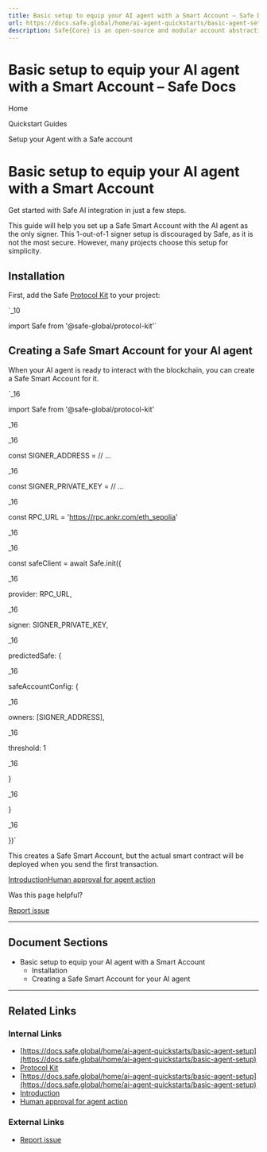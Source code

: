 ```yaml
---
title: Basic setup to equip your AI agent with a Smart Account – Safe Docs
url: https://docs.safe.global/home/ai-agent-quickstarts/basic-agent-setup
description: Safe{Core} is an open-source and modular account abstraction stack. Learn about its features and how to use it.
---
```


# Basic setup to equip your AI agent with a Smart Account – Safe Docs

Home

Quickstart Guides

Setup your Agent with a Safe account

# Basic setup to equip your AI agent with a Smart Account

Get started with Safe AI integration in just a few steps.

This guide will help you set up a Safe Smart Account with the AI agent as the only signer.
This 1-out-of-1 signer setup is discouraged by Safe, as it is not the most secure.
However, many projects choose this setup for simplicity.

## Installation

First, add the Safe [Protocol Kit](/sdk/protocol-kit) to your project:

`_10

import Safe from '@safe-global/protocol-kit'`

## Creating a Safe Smart Account for your AI agent

When your AI agent is ready to interact with the blockchain, you can create a Safe Smart Account for it.

`_16

import Safe from '@safe-global/protocol-kit'

_16

_16

const SIGNER_ADDRESS = // ...

_16

const SIGNER_PRIVATE_KEY = // ...

_16

const RPC_URL = 'https://rpc.ankr.com/eth_sepolia'

_16

_16

const safeClient = await Safe.init({

_16

provider: RPC_URL,

_16

signer: SIGNER_PRIVATE_KEY,

_16

predictedSafe: {

_16

safeAccountConfig: {

_16

owners: [SIGNER_ADDRESS],

_16

threshold: 1

_16

}

_16

}

_16

})`

This creates a Safe Smart Account, but the actual smart contract will be deployed when you send the first transaction.

[Introduction](/home/ai-agent-quickstarts/introduction "Introduction")[Human approval for agent action](/home/ai-agent-quickstarts/human-approval "Human approval for agent action")

Was this page helpful?

[Report issue](https://github.com/safe-global/safe-docs/issues/new?assignees=&labels=nextra-feedback&projects=&template=nextra-feedback.yml&title=%5BFeedback%5D+)

---

## Document Sections

- Basic setup to equip your AI agent with a Smart Account
  - Installation
  - Creating a Safe Smart Account for your AI agent

---

## Related Links

### Internal Links

- [https://docs.safe.global/home/ai-agent-quickstarts/basic-agent-setup](https://docs.safe.global/home/ai-agent-quickstarts/basic-agent-setup)
- [Protocol Kit](https://docs.safe.global/sdk/protocol-kit)
- [https://docs.safe.global/home/ai-agent-quickstarts/basic-agent-setup](https://docs.safe.global/home/ai-agent-quickstarts/basic-agent-setup)
- [Introduction](https://docs.safe.global/home/ai-agent-quickstarts/introduction)
- [Human approval for agent action](https://docs.safe.global/home/ai-agent-quickstarts/human-approval)

### External Links

- [Report issue](https://github.com/safe-global/safe-docs/issues/new?assignees=&labels=nextra-feedback&projects=&template=nextra-feedback.yml&title=%5BFeedback%5D+)

